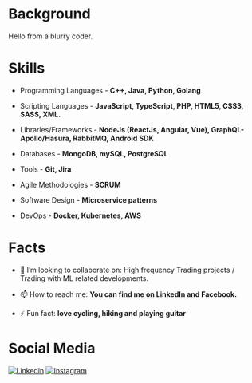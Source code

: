# Background  #

Hello from a blurry coder. 
# Skills #

- Programming Languages - **C++, Java, Python, Golang**

- Scripting Languages - **JavaScript, TypeScript, PHP, HTML5, CSS3, SASS, XML.**

- Libraries/Frameworks - **NodeJs (ReactJs, Angular, Vue), GraphQL-Apollo/Hasura, RabbitMQ, Android SDK**

- Databases - **MongoDB, mySQL, PostgreSQL** 

- Tools - **Git, Jira** 

- Agile Methodologies - **SCRUM**

- Software Design - **Microservice patterns**

- DevOps - **Docker, Kubernetes, AWS**


# Facts #
- 👯 I’m looking to collaborate on: High frequency Trading projects / Trading with ML related developments.

- 📫 How to reach me: **You can find me on LinkedIn and Facebook.**
- ⚡ Fun fact: **love cycling, hiking and playing guitar**

# Social Media #

[![Linkedin](https://img.shields.io/badge/-LinkedIn-blue?style=flat&logo=Linkedin&logoColor=white)](https://www.linkedin.com/in/meshudebnath/)
[![Instagram](https://img.shields.io/badge/-Instagram-c13584?style=flat&labelColor=c13584&logo=instagram&logoColor=white)](https://www.instagram.com/notmeshu/)
